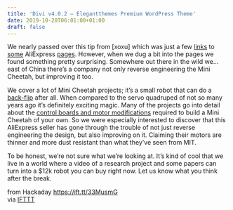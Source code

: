 ```yaml
---
title: 'Divi v4.0.2 – Elegantthemes Premium WordPress Theme'
date: 2019-10-20T06:01:00+01:00
draft: false
---
```


We nearly passed over this tip from \[xoxu\] which was just a few [links](https://www.aliexpress.com/item/32985671853.html) to [some](https://www.aliexpress.com/item/4000142489457.html) AliExpress [pages](https://www.aliexpress.com/item/33009340574.html). However, when we dug a bit into the pages we found something pretty surprising. Somewhere out there in the wild we…east of China there’s a company not only reverse engineering the Mini Cheetah, but improving it too.

We cover a lot of Mini Cheetah projects; it’s a small robot that can do a [back-flip](http://news.mit.edu/2019/mit-mini-cheetah-first-four-legged-robot-to-backflip-0304) after all. When compared to the servo quadruped of not so many years ago it’s definitely exciting magic. Many of the projects go into detail about the [control boards and motor modifications](https://hackaday.com/2019/10/03/amazing-open-source-quadruped-capable-of-dynamic-motion/) required to build a Mini Cheetah of your own. So we were especially interested to discover that this AliExpress seller has gone through the trouble of not just reverse engineering the design, but also improving on it. Claiming their motors are thinner and more dust resistant than what they’ve seen from MIT.

To be honest, we’re not sure what we’re looking at. It’s kind of cool that we live in a world where a video of a research project and some papers can turn into a $12k robot you can buy right now. Let us know what you think after the break.

  
  
from Hackaday https://ift.tt/33MusmG  
via [IFTTT](https://ifttt.com/?ref=da&site=blogger)